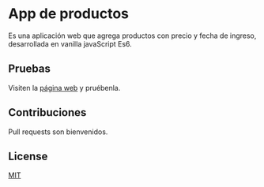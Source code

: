 # App de productos

Es una aplicación web que agrega productos con precio y fecha de ingreso, desarrollada en vanilla javaScript Es6.

## Pruebas

Visiten la [página web](https://palomajurado.github.io/javascript-orientado-objetos/src/index.html) y pruébenla.

## Contribuciones

Pull requests son bienvenidos.

## License

[MIT](https://choosealicense.com/licenses/mit/)

